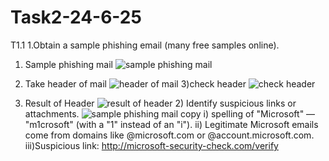 # Task2-24-6-25
T1.1 1.Obtain a sample phishing email (many free samples online).
1) Sample phishing mail
   ![sample phishing mail](https://github.com/user-attachments/assets/578a0bb4-8d85-493f-b4de-06b65ae57300)

2) Take header of mail
   ![header of mail](https://github.com/user-attachments/assets/ade14928-d5de-479c-a746-9dbac906dcb3)
3)check header
![check header](https://github.com/user-attachments/assets/199e369a-1aa2-4b65-82f3-c75a6613d92d)

4) Result of Header
   ![result of header](https://github.com/user-attachments/assets/77a1fce9-aaf2-4558-9938-55f1d367311e)
   2) Identify suspicious links or attachments.
      ![sample phishing mail copy](https://github.com/user-attachments/assets/cbf57c62-75c5-464b-8381-2f346a7e62c0)
i) spelling of "Microsoft" — "m1crosoft" (with a "1" instead of an "i").
ii) Legitimate Microsoft emails come from domains like @microsoft.com or @account.microsoft.com.      
iii)Suspicious link:
http://microsoft-security-check.com/verify

